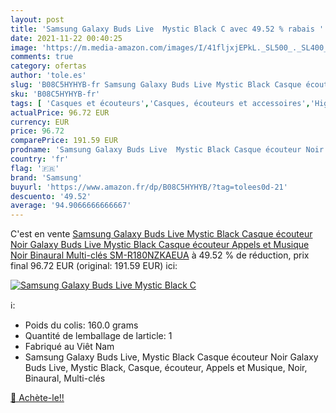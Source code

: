 ```yaml
---
layout: post
title: 'Samsung Galaxy Buds Live  Mystic Black C avec 49.52 % rabais '
date: 2021-11-22 00:40:25
image: 'https://m.media-amazon.com/images/I/41fljxjEPkL._SL500_._SL400_.jpg'
comments: true
category: ofertas
author: 'tole.es'
slug: 'B08C5HYHYB-fr Samsung Galaxy Buds Live Mystic Black Casque écouteur Noir...'
sku: 'B08C5HYHYB-fr'
tags: [ 'Casques et écouteurs','Casques, écouteurs et accessoires','High-Tech','samsung', ]
actualPrice: 96.72 EUR
currency: EUR
price: 96.72
comparePrice: 191.59 EUR
prodname: 'Samsung Galaxy Buds Live  Mystic Black Casque écouteur Noir Galaxy Buds Live  Mystic Black  Casque  écouteur  Appels et Musique  Noir  Binaural  Multi-clés SM-R180NZKAEUA'
country: 'fr'
flag: '🇫🇷'
brand: 'Samsung'
buyurl: 'https://www.amazon.fr/dp/B08C5HYHYB/?tag=tolees0d-21'
descuento: '49.52'
average: '94.9066666666667'
---
```


C'est en vente [Samsung Galaxy Buds Live  Mystic Black Casque écouteur Noir Galaxy Buds Live  Mystic Black  Casque  écouteur  Appels et Musique  Noir  Binaural  Multi-clés SM-R180NZKAEUA](https://www.amazon.fr/dp/B08C5HYHYB/?tag=tolees0d-21)  à  49.52 % de réduction, prix final  96.72 EUR (original: 191.59 EUR) ici:

[![Samsung Galaxy Buds Live  Mystic Black C](https://m.media-amazon.com/images/I/41fljxjEPkL._SL500_._SL400_.jpg)](https://www.amazon.fr/dp/B08C5HYHYB/?tag=tolees0d-21)

ℹ️:

- Poids du colis: 160.0 grams
- Quantité de lemballage de larticle: 1
- Fabriqué au Viêt Nam
- Samsung Galaxy Buds Live, Mystic Black Casque écouteur Noir Galaxy Buds Live, Mystic Black, Casque, écouteur, Appels et Musique, Noir, Binaural, Multi-clés

[🛒 Achète-le!!](https://www.amazon.fr/dp/B08C5HYHYB/?tag=tolees0d-21)
